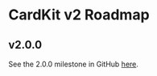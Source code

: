 # CardKit v2 Roadmap

## v2.0.0

See the 2.0.0 milestone in GitHub [here](https://github.com/times/cardkit-v2/milestones/2.0.0).